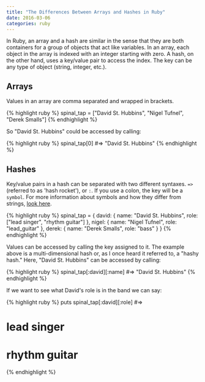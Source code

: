 ```yaml
---
title: "The Differences Between Arrays and Hashes in Ruby"
date: 2016-03-06
categories: ruby
---
```


In Ruby, an array and a hash are similar in the sense that they are both containers for a group of objects that act like variables. In an array, each object in the array is indexed with an integer starting with zero. A hash, on the other hand, uses a key/value pair to access the index. The key can be any type of object (string, integer, etc.).

Arrays
------

Values in an array are comma separated and wrapped in brackets.

{% highlight ruby %}
spinal_tap = ["David St. Hubbins", "Nigel Tufnel", "Derek Smalls"]
{% endhighlight %}

So "David St. Hubbins" could be accessed by calling:

{% highlight ruby %}
spinal_tap[0] #=> "David St. Hubbins"
{% endhighlight %}

Hashes
------

Key/value pairs in a hash can be separated with two different syntaxes. `=>` (referred to as 'hash rocket'), or `:`. If you use a colon, the key will be a `symbol`. For more information about symbols and how they differ from strings, [look here][ruby-docs-symbol].

{% highlight ruby %}
spinal_tap = {
  david: {
    name: "David St. Hubbins",
    role: ["lead singer", "rhythm guitar"] },
  nigel: {
    name: "Nigel Tufnel",
    role: "lead_guitar" },
  derek: {
    name: "Derek Smalls",
    role: "bass" }
}
{% endhighlight %}

Values can be accessed by calling the key assigned to it. The example above is a multi-dimensional hash or, as I once heard it referred to, a "hashy hash." Here, "David St. Hubbins" can be accessed by calling:

{% highlight ruby %}
spinal_tap[:david][:name] #=> "David St. Hubbins"
{% endhighlight %}

If we want to see what David's role is in the band we can say:

{% highlight ruby %}
puts spinal_tap[:david][:role] #=>
# lead singer
# rhythm guitar
{% endhighlight %}

[ruby-docs-symbol]: http://ruby-doc.org/core-2.3.0/Symbol.html
